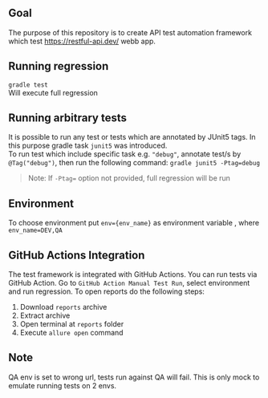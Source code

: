 ## Goal
The purpose of this repository is to create API test automation framework which test
https://restful-api.dev/ webb app.

## Running regression
`gradle test`
<br/>
Will execute full regression

## Running arbitrary tests
It is possible to run any test or tests which are annotated by JUnit5 tags.
In this purpose gradle task `junit5` was introduced.
<br/>
To run test which include specific task e.g. `"debug"`,
annotate test/s by `@Tag("debug")`, then run the following command:
`gradle junit5 -Ptag=debug`
<br/>
> Note: If `-Ptag=` option not provided, full regression will be run

## Environment
To choose environment put `env={env_name}` as environment variable , where `env_name=DEV,QA`

## GitHub Actions Integration
The test framework is integrated with GitHub Actions. You can run tests via GitHub Action.
Go to `GitHub Action Manual Test Run`, select environment and run regression.
To open reports do the following steps:
1. Download `reports` archive
2. Extract archive
3. Open terminal at `reports` folder
4. Execute `allure open` command

## Note
QA env is set to wrong url, tests run against QA will fail. This is only mock to emulate running tests on 2 envs.
